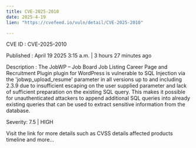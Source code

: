 ```yaml
---
title: CVE-2025-2010
date: 2025-4-19
lien: "https://cvefeed.io/vuln/detail/CVE-2025-2010"

---
```


CVE ID : CVE-2025-2010

Published :  April 19
2025
3:15 a.m. | 3 hours
27 minutes ago

Description : The JobWP – Job Board
Job Listing
Career Page and Recruitment Plugin plugin for WordPress is vulnerable to SQL Injection via the 'jobwp_upload_resume' parameter in all versions up to
and including
2.3.9 due to insufficient escaping on the user supplied parameter and lack of sufficient preparation on the existing SQL query.  This makes it possible for unauthenticated attackers to append additional SQL queries into already existing queries that can be used to extract sensitive information from the database.

Severity: 7.5 | HIGH

Visit the link for more details
such as CVSS details
affected products
timeline
and more...
